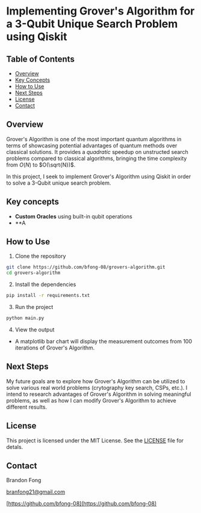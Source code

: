 # Implementing Grover's Algorithm for a 3-Qubit Unique Search Problem using Qiskit

## Table of Contents

- [Overview](#overview)
- [Key Concepts](#key-concepts)
- [How to Use](#how-to-use)
- [Next Steps](#next-steps)
- [License](#license)
- [Contact](#contact)

## Overview

Grover's Algorithm is one of the most important quantum algorithms in terms of showcasing potential advantages of quantum methods over classical solutions. It provides a *quadratic* speedup on unstructed search problems compared to classical algorithms, bringing the time complexity from $O(N)$ to $O(\sqrt{N})$.

In this project, I seek to implement Grover's Algorithm using Qiskit in order to solve a 3-Qubit unique search problem. 

## Key concepts

- **Custom Oracles** using built-in qubit operations
- **A

## How to Use

1. Clone the repository

```bash
git clone https://github.com/bfong-08/grovers-algorithm.git
cd grovers-algorithm
```

2. Install the dependencies

```bash
pip install -r requirements.txt
```

3. Run the project

```bash
python main.py
```

4. View the output
- A matplotlib bar chart will display the measurement outcomes from 100 iterations of Grover's Algorithm.

## Next Steps

My future goals are to explore how Grover's Algorithm can be utilized to solve various real world problems (crytography key search, CSPs, etc.). I intend to research advantages of Grover's Algorithm in solving meaningful problems, as well as how I can modify Grover's Algorithm to achieve different results.

## License

This project is licensed under the MIT License. See the [LICENSE](./LICENSE) file for detals.

## Contact

Brandon Fong

branfong21@gmail.com

[https://github.com/bfong-08](https://github.com/bfong-08)
